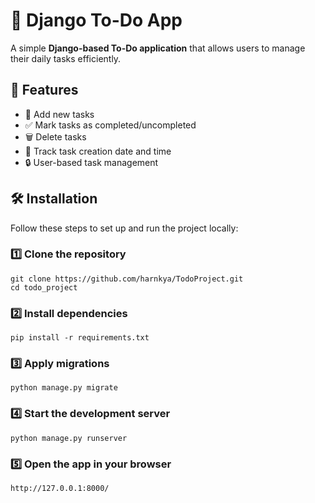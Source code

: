 # 📝 Django To-Do App

A simple **Django-based To-Do application** that allows users to manage their daily tasks efficiently.

## 🚀 Features

- 📝 Add new tasks  
- ✅ Mark tasks as completed/uncompleted  
- 🗑️ Delete tasks  
- 📅 Track task creation date and time  
- 🔒 User-based task management  

## 🛠️ Installation

Follow these steps to set up and run the project locally:

### 1️⃣ Clone the repository  
```shell
git clone https://github.com/harnkya/TodoProject.git
cd todo_project
```
### 2️⃣ Install dependencies
```shell
pip install -r requirements.txt
```

### 3️⃣ Apply migrations
```shell
python manage.py migrate
```

### 4️⃣ Start the development server
```shell
python manage.py runserver
```

### 5️⃣ Open the app in your browser
```shell
http://127.0.0.1:8000/
```
